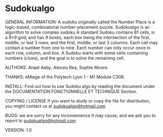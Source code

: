 # Sudokualgo

GENERAL INFORMATION:
A sudoku originally called the Number Place is a logic-based, combinatorial number-placement puzzle.
Sudokualgo is an algorithm to solve complex sudoku 
A standard Sudoku contains 81 cells, in a 9×9 grid, and has 9 boxes, each box being the intersection of the first, middle, or last 3 rows, and the first, middle, or last 3 columns.
Each cell may contain a number from one to nine. 
Each number can only occur once in each row, column, and box. A Sudoku starts with some cells containing numbers (clues), and the goal is to solve the remaining cell.

AUTHORS:
Anael Aeby, Alessio Rea, Sophie Moore.

THANKS:
eMiage of the Polytech Lyon 1 - M1 Module C306.

INSTALL:
Find out how to use Sudoku algo by reading the document under the DOCUMENTATION FONCTIONNELLE ET TECHNIQUE Section.

COPYING / LICENSE
If you want to study or copy the file for distribution, you might contact us at sudokualgo@hotmail.com 

BUGS: 
we are sorry for any inconvenience it may cause, and we ask you to report to sudokualgo@hotmail.com

VERSION:
1.0
